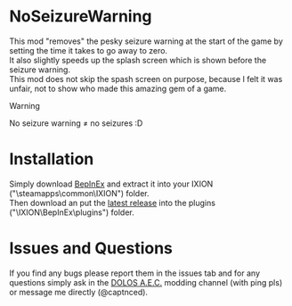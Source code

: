 # NoSeizureWarning
This mod "removes" the pesky seizure warning at the start of the game by setting the time it takes to go away to zero.  
It also slightly speeds up the splash screen which is shown before the seizure warning.  
This mod does not skip the spash screen on purpose, because I felt it was unfair, not to show who made this amazing gem of a game.  
> [!WARNING]
No seizure warning ≠ no seizures :D
> 

# Installation
Simply download [BepInEx](https://github.com/BepInEx/BepInEx/releases/tag/v6.0.0-pre.2) and extract it into your IXION ("\steamapps\common\IXION\") folder.  
Then download an put the [latest release](github.com/captnced2/IXION-NoSeizureWarning/releases/latest) into the plugins ("\IXION\BepInEx\plugins\") folder.

# Issues and Questions
If you find any bugs please report them in the issues tab and for any questions simply ask in the [DOLOS A.E.C.](https://discord.gg/UMtuJrSmY3) modding channel (with ping pls) or message me directly (@captnced).
